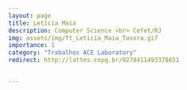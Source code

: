 ```yaml
---
layout: page
title: Letícia Maia
description: Computer Science <br> Cefet/RJ
img: assets/img/ft_Leticia_Maia_Tavora.gif
importance: 1
category: "Trabalhos ACE Laboratory"
redirect: http://lattes.cnpq.br/9278411493378651


---
```

